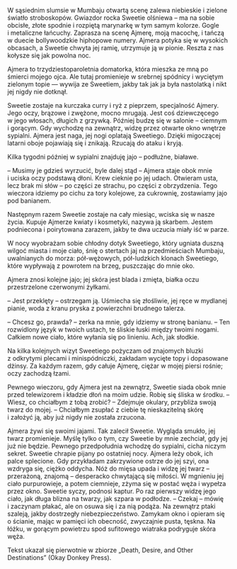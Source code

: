 W&nbsp;sąsiednim slumsie w&nbsp;Mumbaju otwartą scenę zalewa niebieskie i&nbsp;zielone światło stroboskopów. Gwiazdor rocka Sweetie olśniewa – ma na sobie obcisłe, złote spodnie i&nbsp;rozpiętą marynarkę w&nbsp;tym samym kolorze. Gogle i&nbsp;metaliczne łańcuchy. Zaprasza na scenę Ajmerę, moją macochę, i&nbsp;tańczą w&nbsp;duecie bollywoodzkie hiphopowe numery. Ajmera potyka się w&nbsp;wysokich obcasach, a&nbsp;Sweetie chwyta jej ramię, utrzymuje ją w&nbsp;pionie. Reszta z&nbsp;nas kołysze się jak powolna noc.

Ajmera to trzydziestoparoletnia domatorka, która mieszka ze mną po śmierci mojego ojca. Ale tutaj promienieje w&nbsp;srebrnej spódnicy i&nbsp;wyciętym zielonym topie ― wywija ze Sweetiem, jakby tak jak ja była nastolatką i&nbsp;nikt jej nigdy nie dotknął.

Sweetie zostaje na kurczaka curry i&nbsp;ryż z&nbsp;pieprzem, specjalność Ajmery. Jego oczy, brązowe i&nbsp;zwężone, mocno mrugają. Jest coś dziewczęcego w&nbsp;jego włosach, długich z&nbsp;grzywką. Później budzę się w&nbsp;salonie – ciemnym i&nbsp;gorącym. Gdy wychodzę na zewnątrz, widzę przez otwarte okno wnętrze sypialni. Ajmera jest naga, jej nogi oplatają Sweetiego. Dzięki migoczącej latarni oboje pojawiają się i&nbsp;znikają. Rzucają do ataku i&nbsp;kryją.

<separator/>

Kilka tygodni później w&nbsp;sypialni znajduję jajo – podłużne, białawe.

– Musimy je gdzieś wyrzucić, byle dalej stąd – Ajmera staje obok mnie i&nbsp;uciska oczy podstawą dłoni. Krew cieknie po jej udach. Otwieram usta, lecz brak mi słów – po części ze strachu, po części z&nbsp;obrzydzenia. Tego wieczora idziemy po cichu za tory kolejowe, za cukrownię, zostawiamy jajo pod banianem.

<separator/>

Następnym razem Sweetie zostaje na cały miesiąc, wciska się w&nbsp;nasze życia. Kupuje Ajmerze kwiaty i&nbsp;kosmetyki, nazywa ją skarbem. Jestem podniecona i&nbsp;poirytowana zarazem, jakby te dwa uczucia miały iść w&nbsp;parze.

W&nbsp;nocy wyobrażam sobie chłodny dotyk Sweetiego, który ugniata duszną wilgoć miasta i&nbsp;moje ciało, śnię o&nbsp;stertach jaj na przedmieściach Mumbaju, uwalnianych do morza: pół-wężowych, pół-ludzkich klonach Sweetiego, które wypływają z&nbsp;powrotem na brzeg, puszczając do mnie oko.

<separator/>

Ajmera znosi kolejne jajo; jej skóra jest blada i&nbsp;zmięta, białka oczu przestrzelone czerwonymi żyłkami.

– Jest przeklęty – ostrzegam ją. Uśmiecha się złośliwie, jej ręce w&nbsp;mydlanej pianie, woda z&nbsp;kranu pryska z&nbsp;powierzchni brudnego talerza.

– Chcesz go, prawda? – zerka na mnie, gdy idziemy w&nbsp;stronę banianu. – Ten rozwidlony język w&nbsp;twoich ustach, te śliskie łuski między twoimi nogami. Całkiem nowe ciało, które wyłania się po linieniu. Ach, jak słodkie.

<separator/>

Na kilka kolejnych wizyt Sweetiego pożyczam od znajomych bluzki z&nbsp;odkrytymi plecami i&nbsp;minispódniczki, zakładam wycięte topy i&nbsp;dopasowane dżinsy. Za każdym razem, gdy całuje Ajmerę, ciężar w&nbsp;mojej piersi rośnie; oczy zachodzą łzami.

Pewnego wieczoru, gdy Ajmera jest na zewnątrz, Sweetie siada obok mnie przed telewizorem i&nbsp;kładzie dłoń na moim udzie. Robię się śliska w&nbsp;środku. – Wiesz, co chciałbym z&nbsp;tobą zrobić? – Zdejmuje okulary, przybliża swoją twarz do mojej. – Chciałbym zsupłać z&nbsp;ciebie tę nieskazitelną skórę i&nbsp;założyć ją, aby już nigdy nie została zrzucona.

<separator/>

Ajmera żywi się swoimi jajami. Tak zalecił Sweetie. Wygląda smukło, jej twarz promienieje. Myślę tylko o&nbsp;tym, czy Sweetie by mnie zechciał, gdy jej już nie będzie. Pewnego przedpołudnia wchodzę do sypialni, cicha niczym sekret. Sweetie chrapie pijany po ostatniej nocy. Ajmera leży obok, ich palce splecione. Gdy przykładam zakrzywione ostrze do jej szyi, ona wzdryga się, ciężko oddycha. Nóż do mięsa upada i&nbsp;widzę jej twarz – przerażoną, znajomą – desperacko chwytającą się miłości. W&nbsp;mgnieniu jej ciało purpurowieje, a&nbsp;potem ciemnieje, zżyma się w&nbsp;postać węża i&nbsp;wypełza przez okno. Sweetie syczy, podnosi kaptur. Po raz pierwszy widzę jego ciało, jak długa blizna na twarzy, jak szpara w&nbsp;podłodze. – Czekaj – mówię i&nbsp;zaczynam płakać, ale on osuwa się i&nbsp;za nią podąża. Na zewnątrz ptaki szaleją, jakby dostrzegły niebezpieczeństwo. Zamykam okno i&nbsp;opieram się o&nbsp;ścianie, mając w&nbsp;pamięci ich obecność, zwyczajnie pusta, tęskna. Na łóżku, w&nbsp;gorącym powietrzu spod sufitowego wiatraka podryguje skóra węża.

<credits>Tekst ukazał się pierwotnie w&nbsp;zbiorze „Death, Desire, and Other Destinations” (Okay Donkey Press).</credits>